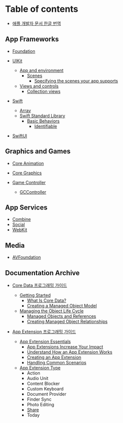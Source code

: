# Table of contents

* [애플 개발자 문서 한글 번역](README.md)

## App Frameworks

* [Foundation](app-frameworks/foundation/README.md)
 
* [UIKit](app-frameworks/uikit/README.md)
  * [App and environment](app-frameworks/uikit/app-and-environment/README.md)
    * [Scenes](app-frameworks/uikit/app-and-environment/scenes/README.md)
	    * [Specifying the scenes your app supports](app-frameworks/uikit/app-and-environment/scenes/specifying-the-scenes-your-app-supports.md)
  - [Views and controls](app-frameworks/uikit/views-and-controls/README.md)
    - [Collection views](app-frameworks/uikit/views-and-controls/collection-views/README.md)
* [Swift](app-frameworks/swift/README.md)
	* [Array](app-frameworks/swift/array.md)
	* [Swift Standard Library](app-frameworks/swift/swift-standard-library/README.md)
		* [Basic Behaviors](app-frameworks/swift/swift-standard-library/basic-behaviors/README.md)
			* [Identifiable](app-frameworks/swift/swift-standard-library/basic-behaviors/identifiable.md)
* [SwiftUI](app-frameworks/swiftui/README.md)
  

## Graphics and Games

* [Core Animation](graphics-and-games/core-animation/README.md)
  
* [Core Graphics](graphics-and-games/core-graphics/README.md)
* [Game Controller](graphics-and-games/game-controller/README.md)
	* [GCController](graphics-and-games/game-controller/gccontroller.md)  
  

## App Services

* [Combine](app-services/combine.md)
* [Social](app-services/social/README.md)
* [WebKit](app-services/webkit/README.md)
## Media

* [AVFoundation](media/avfoundation/README.md)

## Documentation Archive

- [Core Data 프로그래밍 가이드](documentation-archive/core-data-programming-guide/README.md)
    - [Getting Started](documentation-archive/core-data-programming-guide/what-is-core-data.md)
        - [What Is Core Data?](documentation-archive/core-data-programming-guide/what-is-core-data.md)
        - [Creating a Managed Object Model](documentation-archive/core-data-programming-guide/creating-a-managed-object-model.md)
    - [Managing the Object Life Cycle](documentation-archive/core-data-programming-guide/managed-objects-and-references.md)
	    - [Managed Objects and References](documentation-archive/core-data-programming-guide/managed-objects-and-references.md)
	    - [Creating Managed Object Relationships](documentation-archive/core-data-programming-guide/creating-managed-object-relationships.md)
	
- [App Extension 프로그래밍 가이드](documentation-archive/app-extension-programming-guide/README.md)
	- [App Extension Essentials](documentation-archive/app-extension-programming-guide/app-extensions-increase-your-impact.md)
		- [App Extensions Increase Your Impact](documentation-archive/app-extension-programming-guide/app-extensions-increase-your-impact.md)
		- [Understand How an App Extension Works](documentation-archive/app-extension-programming-guide/understand-how-an-app-extension-works.md)
		- [Creating an App Extension](documentation-archive/app-extension-programming-guide/creating-an-app-extension.md)
		- [Handling Common Scenarios](documentation-archive/app-extension-programming-guide/handling-common-scenarios.md)
	- [App Extension Type](documentation-archive/app-extension-programming-guide/share.md)
		- Action
		- Audio Unit
		- Content Blocker
		- Custom Keyboard
		- Document Provider
		- Finder Sync
		- Photo Editing
		- [Share](documentation-archive/app-extension-programming-guide/share.md)
		- Today